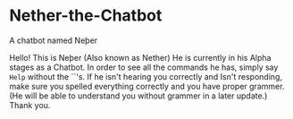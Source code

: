 # Nether-the-Chatbot
A chatbot named Neþer

Hello! This is Neþer (Also known as Nether) He is currently in his Alpha stages as a Chatbot.
In order to see all the commands he has, simply say `Help` without the ``'s.
If he isn't hearing you correctly and Isn't responding, make sure you spelled everything correctly and you have proper grammer. (He will be able to understand you without grammer in a later update.)
Thank you.

